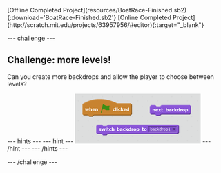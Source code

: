 <div class="p-hero-buttons">
  [Offline Completed Project](resources/BoatRace-Finished.sb2){:download='BoatRace-Finished.sb2'}
  [Online Completed Project](http://scratch.mit.edu/projects/63957956/#editor){:target="_blank"}
</div>

\--- challenge \---

## Challenge: more levels!

Can you create more backdrops and allow the player to choose between levels?

\--- hints \--- \--- hint \--- ![screenshot](images/boat-levels-blocks.png) \--- /hint \--- \--- /hints \---

\--- /challenge \---